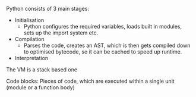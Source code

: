 Python consists of 3 main stages:

* Initialisation
    * Python configures the required variables, loads built in modules, sets up the import system etc.
* Compilation
    * Parses the code, creates an AST, which is then gets compiled down to optimised bytecode, so it can be cached to speed up runtime.
* Interpretation

The VM is a stack based one

Code blocks: Pieces of code, which are executed within a single unit (module or a function body)